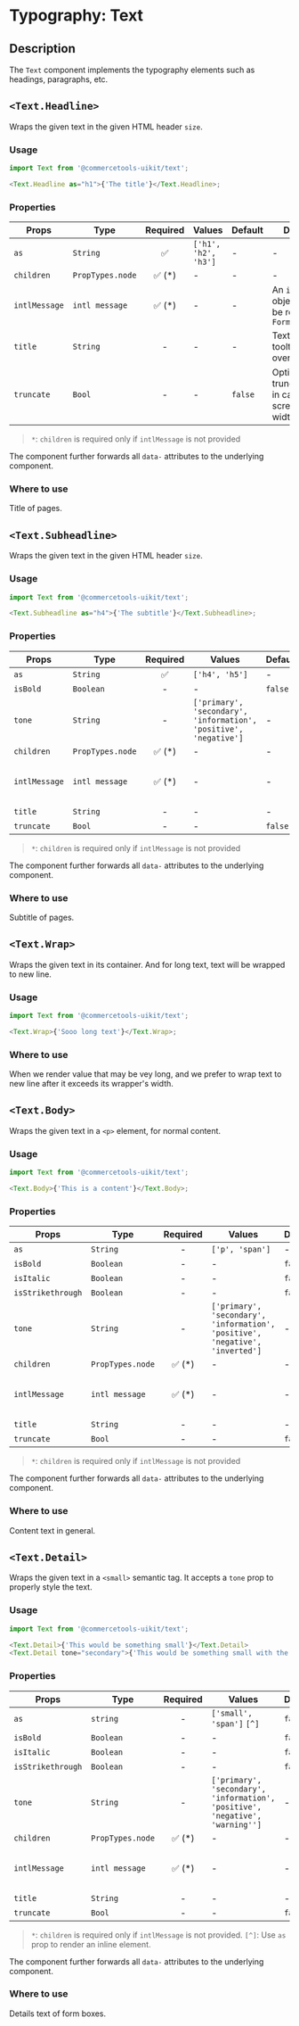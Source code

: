 # Typography: Text

## Description

The `Text` component implements the typography elements such as headings, paragraphs, etc.

## `<Text.Headline>`

Wraps the given text in the given HTML header `size`.

### Usage

```js
import Text from '@commercetools-uikit/text';

<Text.Headline as="h1">{'The title'}</Text.Headline>;
```

### Properties

| Props         | Type             | Required | Values               | Default | Description                                                            |
| ------------- | ---------------- | :------: | -------------------- | ------- | ---------------------------------------------------------------------- |
| `as`          | `String`         |    ✅    | `['h1', 'h2', 'h3']` | -       | -                                                                      |
| `children`    | `PropTypes.node` | ✅ (\*)  | -                    | -       | -                                                                      |
| `intlMessage` | `intl message`   | ✅ (\*)  | -                    | -       | An `intl` message object that will be rendered with `FormattedMessage` |
| `title`       | `String`         |    -     | -                    | -       | Text to show in a tooltip on hover over the element                    |
| `truncate`    | `Bool`           |    -     | -                    | `false` | Option for truncate content in case the screen has small width         |

> `*`: `children` is required only if `intlMessage` is not provided

The component further forwards all `data-` attributes to the underlying component.

### Where to use

Title of pages.

## `<Text.Subheadline>`

Wraps the given text in the given HTML header `size`.

### Usage

```js
import Text from '@commercetools-uikit/text';

<Text.Subheadline as="h4">{'The subtitle'}</Text.Subheadline>;
```

### Properties

| Props         | Type             | Required | Values                                                            | Default |                                                                        |
| ------------- | ---------------- | :------: | ----------------------------------------------------------------- | ------- | ---------------------------------------------------------------------- |
| `as`          | `String`         |    ✅    | `['h4', 'h5']`                                                    | -       |                                                                        |
| `isBold`      | `Boolean`        |    -     | -                                                                 | `false` |                                                                        |
| `tone`        | `String`         |    -     | `['primary', 'secondary', 'information', 'positive', 'negative']` | -       |                                                                        |
| `children`    | `PropTypes.node` | ✅ (\*)  | -                                                                 | -       |                                                                        |
| `intlMessage` | `intl message`   | ✅ (\*)  | -                                                                 | -       | An `intl` message object that will be rendered with `FormattedMessage` |
| `title`       | `String`         |    -     | -                                                                 | -       |                                                                        |
| `truncate`    | `Bool`           |    -     | -                                                                 | `false` |                                                                        |

> `*`: `children` is required only if `intlMessage` is not provided

The component further forwards all `data-` attributes to the underlying component.

### Where to use

Subtitle of pages.

## `<Text.Wrap>`

Wraps the given text in its container. And for long text, text will be wrapped to new line.

### Usage

```js
import Text from '@commercetools-uikit/text';

<Text.Wrap>{'Sooo long text'}</Text.Wrap>;
```

### Where to use

When we render value that may be vey long, and we prefer to wrap text to new line after it exceeds its wrapper's width.

## `<Text.Body>`

Wraps the given text in a `<p>` element, for normal content.

### Usage

```js
import Text from '@commercetools-uikit/text';

<Text.Body>{'This is a content'}</Text.Body>;
```

### Properties

| Props             | Type             | Required | Values                                                                        | Default |                                                                        |
| ----------------- | ---------------- | :------: | ----------------------------------------------------------------------------- | ------- | ---------------------------------------------------------------------- |
| `as`              | `String`         |    -     | `['p', 'span']`                                                               | -       |                                                                        |
| `isBold`          | `Boolean`        |    -     | -                                                                             | `false` |                                                                        |
| `isItalic`        | `Boolean`        |    -     | -                                                                             | `false` |                                                                        |
| `isStrikethrough` | `Boolean`        |    -     | -                                                                             | `false` |                                                                        |
| `tone`            | `String`         |    -     | `['primary', 'secondary', 'information', 'positive', 'negative', 'inverted']` | -       |                                                                        |
| `children`        | `PropTypes.node` | ✅ (\*)  | -                                                                             | -       |                                                                        |
| `intlMessage`     | `intl message`   | ✅ (\*)  | -                                                                             | -       | An `intl` message object that will be rendered with `FormattedMessage` |
| `title`           | `String`         |    -     | -                                                                             | -       |                                                                        |
| `truncate`        | `Bool`           |    -     | -                                                                             | `false` |                                                                        |

> `*`: `children` is required only if `intlMessage` is not provided

The component further forwards all `data-` attributes to the underlying component.

### Where to use

Content text in general.

## `<Text.Detail>`

Wraps the given text in a `<small>` semantic tag. It accepts a `tone` prop to
properly style the text.

### Usage

```js
import Text from '@commercetools-uikit/text';

<Text.Detail>{'This would be something small'}</Text.Detail>
<Text.Detail tone="secondary">{'This would be something small with the secondary tone applied'}</Text.Detail>
```

### Properties

| Props             | Type             | Required | Values                                                                        | Default |                                                                        |
| ----------------- | ---------------- | :------: | ----------------------------------------------------------------------------- | ------- | ---------------------------------------------------------------------- |
| `as`              | `string`         |    -     | `['small', 'span']` `[^]`                                                     | `false` |                                                                        |
| `isBold`          | `Boolean`        |    -     | -                                                                             | `false` |                                                                        |
| `isItalic`        | `Boolean`        |    -     | -                                                                             | `false` |                                                                        |
| `isStrikethrough` | `Boolean`        |    -     | -                                                                             | `false` |                                                                        |
| `tone`            | `String`         |    -     | `['primary', 'secondary', 'information', 'positive', 'negative', 'warning'']` | -       |                                                                        |
| `children`        | `PropTypes.node` | ✅ (\*)  | -                                                                             | -       |                                                                        |
| `intlMessage`     | `intl message`   | ✅ (\*)  | -                                                                             | -       | An `intl` message object that will be rendered with `FormattedMessage` |
| `title`           | `String`         |    -     | -                                                                             | -       |                                                                        |
| `truncate`        | `Bool`           |    -     | -                                                                             | `false` |                                                                        |

> `*`: `children` is required only if `intlMessage` is not provided.
> `[^]`: Use `as` prop to render an inline element.

The component further forwards all `data-` attributes to the underlying component.

### Where to use

Details text of form boxes.
